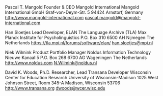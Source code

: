 Pascal T. Mangold
Founder & CEO Mangold International
Mangold International GmbH
Graf-von-Deym-Str. 5
94424 Arnstorf, Germany
http://www.mangold-international.com
pascal.mangold@mangold-international.com

Han Sloetjes
Lead Developer, ELAN
The Language Archive (TLA)
Max Planck Institute for Psycholinguistics
P.O. Box 310
6500 AH Nijmegen
The Netherlands
https://tla.mpi.nl/forums/software/elan/
han.sloetjes@mpi.nl

Niek Wilmink
Product Portfolio Manager
Noldus Information Technology
Nieuwe Kanaal 5
P.O. Box 268
6700 AG Wageningen
The Netherlands
http://www.noldus.com
N.Wilmink@noldus.nl

David K. Woods, Ph.D.
Researcher, Lead Transana Developer
Wisconsin Center for Education Research
University of Wisconsin-Madison
1025 West Johnson Street, Room 345-A
Madison, Wisconsin 53706
http://www.transana.org
dwoods@wcer.wisc.edu
